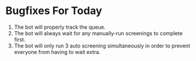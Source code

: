 # Bugfixes For Today

1. The bot will properly track the queue.
2. The bot will always wait for any manually-run screenings to complete first.
3. The bot will only run 3 auto screening simultaneously in order to prevent everyone from having to wait extra.